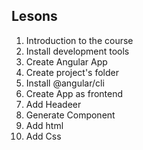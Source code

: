 ## Lesons
1. Introduction to the course
2. Install development tools
3. Create Angular App
 1. Create project's folder
 2. Install @angular/cli
 3. Create App as frontend
4. Add Headeer
 1. Generate Component
 2. Add html
 3. Add Css
